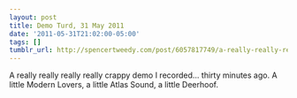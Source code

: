 ```yaml
---
layout: post
title: Demo Turd, 31 May 2011
date: '2011-05-31T21:02:00-05:00'
tags: []
tumblr_url: http://spencertweedy.com/post/6057817749/a-really-really-really-really-crappy-demo-i
---
```

A really really really really crappy demo I recorded… thirty minutes ago. A little Modern Lovers, a little Atlas Sound, a little Deerhoof.

